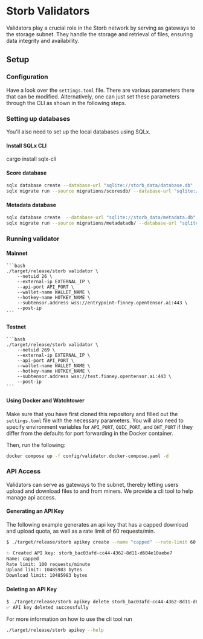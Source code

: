 # Storb Validators

Validators play a crucial role in the Storb network by serving as gateways to the storage subnet. They handle the storage and retrieval of files, ensuring data integrity and availability.

## Setup

### Configuration

Have a look over the `settings.toml` file. There are various parameters there that can be modified. Alternatively, one can just set these parameters through the CLI as shown in the following steps.

### Setting up databases

You'll also need to set up the local databases using SQLx.

#### Install SQLx CLI
cargo install sqlx-cli

#### Score database

```bash
sqlx database create --database-url "sqlite://storb_data/database.db"
sqlx migrate run --source migrations/scoresdb/ --database-url "sqlite://storb_data/database.db"
```
#### Metadata database

```bash
sqlx database create  --database-url "sqlite://storb_data/metadata.db"
sqlx migrate run --source migrations/metadatadb/ --database-url "sqlite://storb_data/metadata.db"
```

### Running validator

#### Mainnet

    ```bash
    ./target/release/storb validator \
        --netuid 26 \
        --external-ip EXTERNAL_IP \
        --api-port API_PORT \
        --wallet-name WALLET_NAME \
        --hotkey-name HOTKEY_NAME \
        --subtensor.address wss://entrypoint-finney.opentensor.ai:443 \
        --post-ip
    ```

#### Testnet

    ```bash
    ./target/release/storb validator \
        --netuid 269 \
        --external-ip EXTERNAL_IP \
        --api-port API_PORT \
        --wallet-name WALLET_NAME \
        --hotkey-name HOTKEY_NAME \
        --subtensor.address wss://test.finney.opentensor.ai:443 \
        --post-ip
    ```

#### Using Docker and Watchtower

Make sure that you have first cloned this repository and filled out the `settings.toml` file with the necessary parameters. You will also need to specify environment variables for `API_PORT`, `QUIC_PORT`, and `DHT_PORT` if they differ from the defaults for port forwarding in the Docker container.

Then, run the following:

```bash
docker compose up -f config/validator.docker-compose.yaml -d
```

### API Access

Validators can serve as gateways to the subnet, thereby letting users upload and download files to and from miners. We provide a cli tool to help manage api access.

#### Generating an API Key

The following example generates an api key that has a capped download and upload quota, as well as a rate limit of 60 requests/min.

```bash
$ ./target/release/storb apikey create --name "capped" --rate-limit 60 --upload-limit 10485983 --download-limit 10485983

✨ Created API key: storb_bac03afd-cc44-4362-8d11-d604e10aebe7
Name: capped
Rate limit: 100 requests/minute
Upload limit: 10485983 bytes
Download limit: 10485983 bytes
```

#### Deleting an API Key

```bash
$ ./target/release/storb apikey delete storb_bac03afd-cc44-4362-8d11-d604e10aebe7
✅ API key deleted successfully
```

For more information on how to use the cli tool run

```bash
./target/release/storb apikey --help
```
